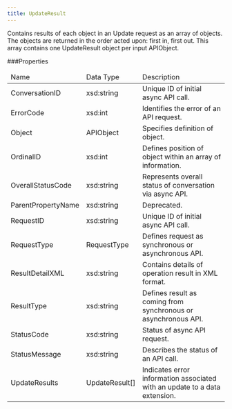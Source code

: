 ```yaml
---
title: UpdateResult
---
```

<p>Contains results of each object in an Update request as an array of objects. The objects are returned in the order acted upon: first in, first out. This array contains one UpdateResult object per input APIObject.</p>
 
###Properties
<table class="table table-hover">
<thead align="left">
<tr>
<td>Name</td>
<td>Data Type</td>
<td>Description</td>
</tr>
</thead>
<tbody>
<tr>
<td>ConversationID</td>
<td>xsd:string</td>
<td>Unique ID of initial async API call.</td>
</tr>
<tr>
<td>ErrorCode</td>
<td>xsd:int</td>
<td>Identifies the error of an API request.</td>
</tr>
<tr>
<td>Object</td>
<td>APIObject</td>
<td>Specifies definition of object.</td>
</tr>
<tr>
<td>OrdinalID</td>
<td>xsd:int</td>
<td>Defines position of object within an array of information.</td>
</tr>
<tr>
<td>OverallStatusCode</td>
<td>xsd:string</td>
<td>Represents overall status of conversation via async API.</td>
</tr>
<tr>
<td>ParentPropertyName</td>
<td>xsd:string</td>
<td>Deprecated.</td>
</tr>
<tr>
<td>RequestID</td>
<td>xsd:string</td>
<td>Unique ID of initial async API call.</td>
</tr>
<tr>
<td>RequestType</td>
<td>RequestType</td>
<td>Defines request as synchronous or asynchronous API.</td>
</tr>
<tr>
<td>ResultDetailXML</td>
<td>xsd:string</td>
<td>Contains details of operation result in XML format.</td>
</tr>
<tr>
<td>ResultType</td>
<td>xsd:string</td>
<td>Defines result as coming from synchronous or asynchronous API.</td>
</tr>
<tr>
<td>StatusCode</td>
<td>xsd:string</td>
<td>Status of async API request.</td>
</tr>
<tr>
<td>StatusMessage</td>
<td>xsd:string</td>
<td>Describes the status of an API call.</td>
</tr>
<tr>
<td>UpdateResults</td>
<td>UpdateResult[]</td>
<td>Indicates error information associated with an update to a data extension.</td>
</tr>
</tbody>
</table>